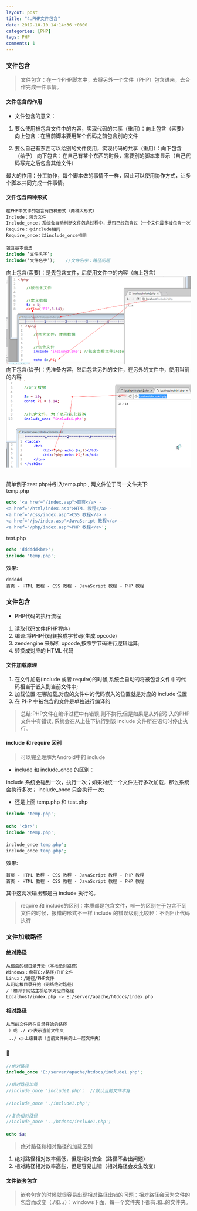```yaml
---
layout: post
title: "4.PHP文件包含"
date: 2019-10-10 14:14:36 +0800
categories: [PHP]
tags: PHP
comments: 1
---
```


### 文件包含
> 文件包含：在一个PHP脚本中，去将另外一个文件（PHP）包含进来，去合作完成一件事情。

#### 文件包含的作用
- 文件包含的意义：

1. 要么使用被包含文件中的内容，实现代码的共享（重用）：向上包含（索要）
向上包含：在当前脚本要用某个代码之前包含别的文件

2. 要么自己有东西可以给别的文件使用，实现代码的共享（重用）：向下包含（给予）
向下包含：在自己有某个东西的时候，需要别的脚本来显示（自己代码写完之后包含其他文件）

最大的作用：分工协作，每个脚本做的事情不一样，因此可以使用协作方式，让多个脚本共同完成一件事情。

#### 文件包含四种形式
```php
在PHP中文件的包含有四种形式（两种大形式）
Include：包含文件
Include_once：系统会自动判断文件包含过程中，是否已经包含过（一个文件最多被包含一次）
Require：与include相同
Require_once：以include_once相同

包含基本语法
include ‘文件名字’;
include(‘文件名字’);	//文件名字：路径问题
```
向上包含(索要)：是先包含文件，后使用文件中的内容（向上包含）
![up](/files/php/向上包含(索要).png)
向下包含(给予)：先准备内容，然后包含另外的文件，在另外的文件中，使用当前的内容
![down](/files/php/向下包含(给予).png)

<br>简单例子:test.php中引入temp.php , 两文件位于同一文件夹下:
<br>temp.php

```php
echo '<a href="/index.asp">首页</a> -
<a href="/html/index.asp">HTML 教程</a> -
<a href="/css/index.asp">CSS 教程</a> -
<a href="/js/index.asp">JavaScript 教程</a> -
<a href="/php/index.asp">PHP 教程</a>';
```
test.php
```php
echo 'dddddd<br>';
include 'temp.php';
```
效果:
```
dddddd
首页 - HTML 教程 - CSS 教程 - JavaScript 教程 - PHP 教程
```

### 文件包含
- PHP代码的执行流程

1. 读取代码文件(PHP程序)
2. 编译:将PHP代码转换成字节码(生成 opcode)
3. zendengine 来解析 opcode,按照字节码进行逻辑运算;
4. 转换成对应的 HTML 代码
#### 文件加载原理
1. 在文件加载(include 或者 require)的时候,系统会自动的将被包含文件中的代码相当于嵌入到当前文件中;
2. 加载位置:在哪加载,对应的文件中的代码嵌入的位置就是对应的 include 位置
3. 在 PHP 中被包含的文件是单独进行编译的

> 总结:PHP文件在编译过程中有错误,则不执行;但是如果是从外部引入的PHP文件中有错误,
系统会在从上往下执行到该 include 文件所在语句时停止执行。

#### include 和 require 区别
> 可以完全理解为Android中的 include

- include 和 include_once 的区别：

include 系统会碰到一次，执行一次；如果对统一个文件进行多次加载，那么系统会执行多次；
include_once 只会执行一次;
- 还是上面 temp.php 和 test.php
```php
include 'temp.php';

echo '<br>';
include 'temp.php';

include_once'temp.php';
include_once'temp.php';
```
效果:
```
首页 - HTML 教程 - CSS 教程 - JavaScript 教程 - PHP 教程
首页 - HTML 教程 - CSS 教程 - JavaScript 教程 - PHP 教程
```
其中这两次输出都是由 include 执行的。

> require 和 include的区别：本质都是包含文件，唯一的区别在于包含不到文件的时候，报错的形式不一样 include 的错误级别比较轻：不会阻止代码执行


### 文件加载路径
#### 绝对路径
```
从磁盘的根目录开始（本地绝对路径）
Windows：盘符C:/路径/PHP文件
Linux：/路径/PHP文件
从网站根目录开始（网络绝对路径）
/：相对于网站主机名字对应的路径
Localhost/index.php -> E:/server/apache/htdocs/index.php
```

#### 相对路径
```
从当前文件所在目录开始的路径
 ）或 ./ 👉表示当前文件夹
 ../ 👉上级目录（当前文件夹的上一层文件夹）
```
#### 🌰
```php
//绝对路径
include_once 'E:/server/apache/htdocs/include1.php';

//相对路径加载
//include_once 'include1.php';	//默认当前文件本身

//include_once './include1.php';

//复杂相对路径
//include_once '../htdocs/include1.php';

echo $a;
```
> 绝对路径和相对路径的加载区别

1. 绝对路径相对效率偏低，但是相对安全（路径不会出问题）
2. 相对路径相对效率高些，但是容易出错（相对路径会发生改变）

#### 文件嵌套包含
> 嵌套包含的时候就很容易出现相对路径出错的问题：相对路径会因为文件的包含而改变（./和../）：windows下面，每一个文件夹下都有.和..的文件夹。
